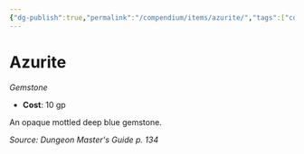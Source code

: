 ```yaml
---
{"dg-publish":true,"permalink":"/compendium/items/azurite/","tags":["compendium/src/5e/dmg","item/wealth/gemstone"]}
---
```


# Azurite
*Gemstone*  

- **Cost**: 10 gp

An opaque mottled deep blue gemstone.

*Source: Dungeon Master's Guide p. 134*